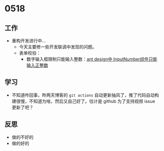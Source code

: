 # 0518



## 工作

- 重构开发进行中...
  - 今天主要修一些开发联调中发现的问题。
  - 表单校验：
    - 数字输入框限制只能输入整数：[ant design中 InputNumber组件只能输入正整数](https://blog.csdn.net/assassin_0302/article/details/104353105)

## 学习

- 不知道咋回事，昨两天博客的 `git actions` 自动更新抽风了，推了代码自动构建很慢，不知道为啥，然后又自己好了。估计是 github 为了支持视频 issue 更新了吧？

## 反思

- 做的不好的
- 做的好的

